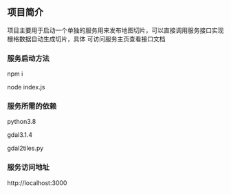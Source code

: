 ## 项目简介
项目主要用于启动一个单独的服务用来发布地图切片，可以直接调用服务接口实现栅格数据自动生成切片，具体
可访问服务主页查看接口文档
### 服务启动方法
npm i


node index.js


### 服务所需的依赖
python3.8

gdal3.1.4

gdal2tiles.py


### 服务访问地址
http://localhost:3000
